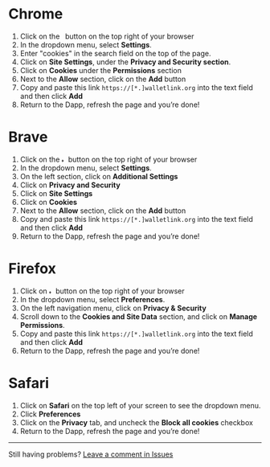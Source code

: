 # Chrome

1. Click on the <img width="3" alt="settings btn" src="https://user-images.githubusercontent.com/41082194/63546593-0577d000-c4df-11e9-8e18-37d7c8dad70b.png"> button on the top right of your browser
2. In the dropdown menu, select **Settings**. 
3. Enter "cookies" in the search field on the top of the page.
4. Click on **Site Settings**, under the **Privacy and Security section**.
5. Click on **Cookies** under the **Permissions** section
6. Next to the **Allow** section, click on the **Add** button
7. Copy and paste this link `https://[*.]walletlink.org` into the text field and then click **Add** 
8. Return to the Dapp, refresh the page and you’re done!

# Brave
1. Click on the <img width="9" alt="triple bar settings btn" src="https://user-images.githubusercontent.com/41082194/63546589-03ae0c80-c4df-11e9-9a6c-8106fd7b7202.png"> button on the top right of your browser
2. In the dropdown menu, select **Settings**. 
3. On the left section, click on **Additional Settings**
4. Click on **Privacy and Security**
5. Click on **Site Settings**
6. Click on **Cookies**
7. Next to the **Allow** section, click on the **Add** button
8. Copy and paste this link `https://[*.]walletlink.org` into the text field and then click **Add** 
9. Return to the Dapp, refresh the page and you’re done!

# Firefox
1. Click on <img width="9" alt="triple bar settings btn" src="https://user-images.githubusercontent.com/41082194/63546589-03ae0c80-c4df-11e9-9a6c-8106fd7b7202.png"> button on the top right of your browser
2. In the dropdown menu, select **Preferences**. 
3. On the left navigation menu, click on **Privacy & Security**
4. Scroll down to the **Cookies and Site Data** section, and click on **Manage Permissions**.
5. Copy and paste this link `https://[*.]walletlink.org`    into the text field and then click **Add** 
6. Return to the Dapp, refresh the page and you’re done!

# Safari
1. Click on **Safari** on the top left of your screen to see the dropdown menu.
2. Click **Preferences**
3. Click on the **Privacy** tab, and uncheck the **Block all cookies** checkbox
4. Return to the Dapp, refresh the page and you’re done!

***

Still having problems? [Leave a comment in Issues](https://github.com/walletlink/walletlink/issues)